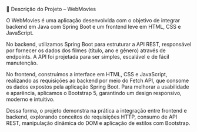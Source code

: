 📌 Descrição do Projeto – WebMovies

O WebMovies é uma aplicação desenvolvida com o objetivo de integrar backend em Java com Spring Boot e um frontend leve em HTML, CSS e JavaScript.

No backend, utilizamos Spring Boot para estruturar a API REST, responsável por fornecer os dados dos filmes (título, ano e gênero) através de endpoints. A API foi projetada para ser simples, escalável e de fácil manutenção.

No frontend, construímos a interface em HTML, CSS e JavaScript, realizando as requisições ao backend por meio do Fetch API, que consome os dados expostos pela aplicação Spring Boot. Para melhorar a usabilidade e aparência, aplicamos o Bootstrap 5, garantindo um design responsivo, moderno e intuitivo.

Dessa forma, o projeto demonstra na prática a integração entre frontend e backend, explorando conceitos de requisições HTTP, consumo de API REST, manipulação dinâmica do DOM e aplicação de estilos com Bootstrap.
